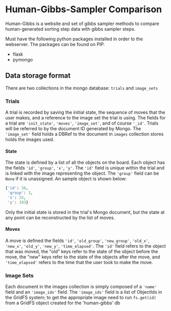 # Human-Gibbs-Sampler Comparison

Human-Gibbs is a website and set of gibbs sampler methods to compare
human-generated sorting step data with gibbs sampler steps.

Must have the following python packages installed in order to the webserver. The
packages can be found on PIP.
* flask
* pymongo

## Data storage format
There are two collections in the mongo database: `trials` and `image_sets`

### Trials

A trial is recorded by saving the initial state, the sequence of moves that the
user makes, and a reference to the image set the trial is using. The fields for
a trial are `'init_state'`, `'moves'`, `'image_set'`, and of course `'_id'`.
Trials will be referred to by the document ID generated by Mongo.
The `'image_set'` field holds a DBRef to the document in `images`
collection stores holds the images used.

#### State 

The state is defined by a list of all the objects on the board. Each object has
the fields `'id'`, `'group'`, `'x'`, `'y'`. The `'id'` field is unique within
the trial and is linked with the image representing the object. The `'group'`
field can be `None` if it is unassigned. An sample object is shown below:

```python
{'id': 34,
 'group': 3,
 'x': 25,
 'y': 193}
```

Only the initial state is stored in the trial's Mongo document, but the state at
any point can be reconstructed by the list of moves.

#### Moves
A move is defined the fields `'id'`, `'old_group'`, `'new_group'`, `'old_x'`,
`'new_x'`, `'old_y'`, `'new_y'`, `'time_elapsed'`.  The `'id'` field refers to
the object that was moved, the "old" keys refer to the state of the object
before the move, the "new" keys refer to the state of the objects after the
move, and `'time_elapsed'` refers to the time that the user took to make the
move. 

### Image Sets

Each document in the images collection is simply composed of a `'name'` field
and an `'image_ids'` field. The `'image_ids'` field is a list of ObjectIds in
the GridFS system; to get the appropriate image need to run `fs.get(id)` from
a GridFS object created for the 'human-gibbs' db
